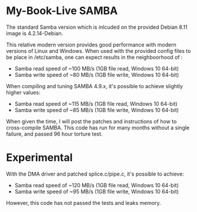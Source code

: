 # My-Book-Live SAMBA
The standard Samba version which is inlcuded on the provided Debian 8.11 image is 4.2.14-Debian.

This relative modern version provides good performance with modern versions of Linux and Windows.
When used with the provided config files to be place in /etc/samba, one can expect results in the neighboorhood of :

* Samba read speed of ~100 MB/s (1GB file read, Windows 10 64-bit)
* Samba write speed of ~80 MB/s (1GB file write, Windows 10 64-bit)

When compiling and tuning SAMBA 4.9.x, it's possible to achieve slightly higher values:

* Samba read speed of ~115 MB/s (1GB file read, Windows 10 64-bit)
* Samba write speed of ~85 MB/s (1GB file write, Windows 10 64-bit)


When given the time, I will post the patches and instructions of how to cross-compile SAMBA.
This code has run for many months without a single failure, and passed 96 hour torture test.

# Experimental
With the DMA driver and patched splice.c/pipe.c, it's possible to achieve:

* Samba read speed of ~120 MB/s (1GB file read, Windows 10 64-bit)
* Samba write speed of ~95 MB/s (1GB file write, Windows 10 64-bit)

However, this code has not passed the tests and leaks memory.